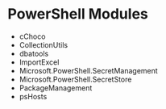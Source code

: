 # PowerShell Modules

- cChoco
- CollectionUtils
- dbatools
- ImportExcel
- Microsoft.PowerShell.SecretManagement
- Microsoft.PowerShell.SecretStore
- PackageManagement
- psHosts
